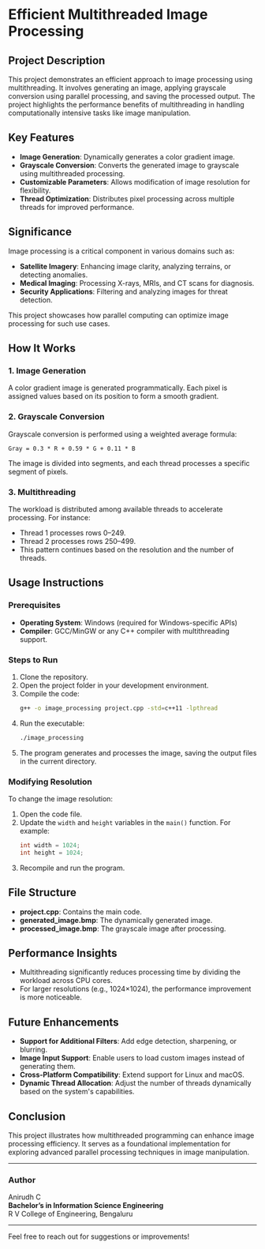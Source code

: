 # Efficient Multithreaded Image Processing

## Project Description
This project demonstrates an efficient approach to image processing using multithreading. It involves generating an image, applying grayscale conversion using parallel processing, and saving the processed output. The project highlights the performance benefits of multithreading in handling computationally intensive tasks like image manipulation.

## Key Features
- **Image Generation**: Dynamically generates a color gradient image.
- **Grayscale Conversion**: Converts the generated image to grayscale using multithreaded processing.
- **Customizable Parameters**: Allows modification of image resolution for flexibility.
- **Thread Optimization**: Distributes pixel processing across multiple threads for improved performance.

## Significance
Image processing is a critical component in various domains such as:
- **Satellite Imagery**: Enhancing image clarity, analyzing terrains, or detecting anomalies.
- **Medical Imaging**: Processing X-rays, MRIs, and CT scans for diagnosis.
- **Security Applications**: Filtering and analyzing images for threat detection.

This project showcases how parallel computing can optimize image processing for such use cases.

## How It Works
### 1. Image Generation
A color gradient image is generated programmatically. Each pixel is assigned values based on its position to form a smooth gradient.

### 2. Grayscale Conversion
Grayscale conversion is performed using a weighted average formula:
```text
Gray = 0.3 * R + 0.59 * G + 0.11 * B
```
The image is divided into segments, and each thread processes a specific segment of pixels.

### 3. Multithreading
The workload is distributed among available threads to accelerate processing. For instance:
- Thread 1 processes rows 0–249.
- Thread 2 processes rows 250–499.
- This pattern continues based on the resolution and the number of threads.

## Usage Instructions
### Prerequisites
- **Operating System**: Windows (required for Windows-specific APIs)
- **Compiler**: GCC/MinGW or any C++ compiler with multithreading support.

### Steps to Run
1. Clone the repository.
2. Open the project folder in your development environment.
3. Compile the code:
   ```bash
   g++ -o image_processing project.cpp -std=c++11 -lpthread
   ```
4. Run the executable:
   ```bash
   ./image_processing
   ```
5. The program generates and processes the image, saving the output files in the current directory.

### Modifying Resolution
To change the image resolution:
1. Open the code file.
2. Update the `width` and `height` variables in the `main()` function. For example:
   ```cpp
   int width = 1024;
   int height = 1024;
   ```
3. Recompile and run the program.

## File Structure
- **project.cpp**: Contains the main code.
- **generated_image.bmp**: The dynamically generated image.
- **processed_image.bmp**: The grayscale image after processing.

## Performance Insights
- Multithreading significantly reduces processing time by dividing the workload across CPU cores.
- For larger resolutions (e.g., 1024×1024), the performance improvement is more noticeable.

## Future Enhancements
- **Support for Additional Filters**: Add edge detection, sharpening, or blurring.
- **Image Input Support**: Enable users to load custom images instead of generating them.
- **Cross-Platform Compatibility**: Extend support for Linux and macOS.
- **Dynamic Thread Allocation**: Adjust the number of threads dynamically based on the system's capabilities.

## Conclusion
This project illustrates how multithreaded programming can enhance image processing efficiency. It serves as a foundational implementation for exploring advanced parallel processing techniques in image manipulation.

---
### Author
Anirudh C  
**Bachelor’s in Information Science Engineering**  
R V College of Engineering, Bengaluru

---
Feel free to reach out for suggestions or improvements!

